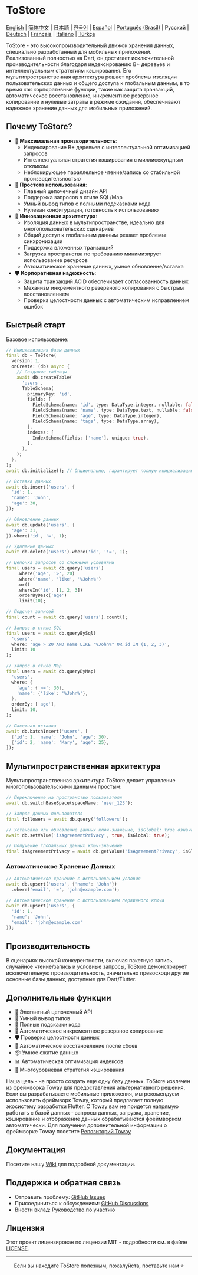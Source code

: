 # ToStore

[English](../../README.md) | [简体中文](README.zh-CN.md) | [日本語](README.ja.md) | [한국어](README.ko.md) | [Español](README.es.md) | [Português (Brasil)](README.pt-BR.md) | Русский | [Deutsch](README.de.md) | [Français](README.fr.md) | [Italiano](README.it.md) | [Türkçe](README.tr.md)

ToStore - это высокопроизводительный движок хранения данных, специально разработанный для мобильных приложений. Реализованный полностью на Dart, он достигает исключительной производительности благодаря индексированию B+ деревьев и интеллектуальным стратегиям кэширования. Его мультипространственная архитектура решает проблемы изоляции пользовательских данных и общего доступа к глобальным данным, в то время как корпоративные функции, такие как защита транзакций, автоматическое восстановление, инкрементное резервное копирование и нулевые затраты в режиме ожидания, обеспечивают надежное хранение данных для мобильных приложений.

## Почему ToStore?

- 🚀 **Максимальная производительность**: 
  - Индексирование B+ деревьев с интеллектуальной оптимизацией запросов
  - Интеллектуальная стратегия кэширования с миллисекундным откликом
  - Неблокирующее параллельное чтение/запись со стабильной производительностью
- 🎯 **Простота использования**: 
  - Плавный цепочечный дизайн API
  - Поддержка запросов в стиле SQL/Map
  - Умный вывод типов с полными подсказками кода
  - Нулевая конфигурация, готовность к использованию
- 🔄 **Инновационная архитектура**: 
  - Изоляция данных в мультипространстве, идеально для многопользовательских сценариев
  - Общий доступ к глобальным данным решает проблемы синхронизации
  - Поддержка вложенных транзакций
  - Загрузка пространства по требованию минимизирует использование ресурсов
  - Автоматическое хранение данных, умное обновление/вставка
- 🛡️ **Корпоративная надежность**: 
  - Защита транзакций ACID обеспечивает согласованность данных
  - Механизм инкрементного резервного копирования с быстрым восстановлением
  - Проверка целостности данных с автоматическим исправлением ошибок

## Быстрый старт

Базовое использование:

```dart
// Инициализация базы данных
final db = ToStore(
  version: 1,
  onCreate: (db) async {
    // Создание таблицы
    await db.createTable(
      'users',
      TableSchema(
        primaryKey: 'id',
        fields: [
          FieldSchema(name: 'id', type: DataType.integer, nullable: false),
          FieldSchema(name: 'name', type: DataType.text, nullable: false),
          FieldSchema(name: 'age', type: DataType.integer),
          FieldSchema(name: 'tags', type: DataType.array),
        ],
        indexes: [
          IndexSchema(fields: ['name'], unique: true),
        ],
      ),
    );
  },
);
await db.initialize(); // Опционально, гарантирует полную инициализацию базы данных перед операциями

// Вставка данных
await db.insert('users', {
  'id': 1,
  'name': 'John',
  'age': 30,
});

// Обновление данных
await db.update('users', {
  'age': 31,
}).where('id', '=', 1);

// Удаление данных
await db.delete('users').where('id', '!=', 1);

// Цепочка запросов со сложными условиями
final users = await db.query('users')
    .where('age', '>', 20)
    .where('name', 'like', '%John%')
    .or()
    .whereIn('id', [1, 2, 3])
    .orderByDesc('age')
    .limit(10);

// Подсчет записей
final count = await db.query('users').count();

// Запрос в стиле SQL
final users = await db.queryBySql(
  'users',
  where: 'age > 20 AND name LIKE "%John%" OR id IN (1, 2, 3)',
  limit: 10
);

// Запрос в стиле Map
final users = await db.queryByMap(
  'users',
  where: {
    'age': {'>=': 30},
    'name': {'like': '%John%'},
  },
  orderBy: ['age'],
  limit: 10,
);

// Пакетная вставка
await db.batchInsert('users', [
  {'id': 1, 'name': 'John', 'age': 30},
  {'id': 2, 'name': 'Mary', 'age': 25},
]);
```

## Мультипространственная архитектура

Мультипространственная архитектура ToStore делает управление многопользовательскими данными простым:

```dart
// Переключение на пространство пользователя
await db.switchBaseSpace(spaceName: 'user_123');

// Запрос данных пользователя
final followers = await db.query('followers');

// Установка или обновление данных ключ-значение, isGlobal: true означает глобальные данные
await db.setValue('isAgreementPrivacy', true, isGlobal: true);

// Получение глобальных данных ключ-значение
final isAgreementPrivacy = await db.getValue('isAgreementPrivacy', isGlobal: true);
```


### Автоматическое Хранение Данных

```dart
// Автоматическое хранение с использованием условия
await db.upsert('users', {'name': 'John'})
  .where('email', '=', 'john@example.com');

// Автоматическое хранение с использованием первичного ключа
await db.upsert('users', {
  'id': 1,
  'name': 'John',
  'email': 'john@example.com'
});
``` 

## Производительность

В сценариях высокой конкурентности, включая пакетную запись, случайное чтение/запись и условные запросы, ToStore демонстрирует исключительную производительность, значительно превосходя другие основные базы данных, доступные для Dart/Flutter.

## Дополнительные функции

- 💫 Элегантный цепочечный API
- 🎯 Умный вывод типов
- 📝 Полные подсказки кода
- 🔐 Автоматическое инкрементное резервное копирование
- 🛡️ Проверка целостности данных
- 🔄 Автоматическое восстановление после сбоев
- 📦 Умное сжатие данных
- 📊 Автоматическая оптимизация индексов
- 💾 Многоуровневая стратегия кэширования

Наша цель - не просто создать еще одну базу данных. ToStore извлечен из фреймворка Toway для предоставления альтернативного решения. Если вы разрабатываете мобильные приложения, мы рекомендуем использовать фреймворк Toway, который предлагает полную экосистему разработки Flutter. С Toway вам не придется напрямую работать с базой данных - запросы данных, загрузка, хранение, кэширование и отображение данных обрабатываются фреймворком автоматически.
Для получения дополнительной информации о фреймворке Toway посетите [Репозиторий Toway](https://github.com/tocreator/toway)

## Документация

Посетите нашу [Wiki](https://github.com/tocreator/tostore) для подробной документации.

## Поддержка и обратная связь

- Отправить проблему: [GitHub Issues](https://github.com/tocreator/tostore/issues)
- Присоединиться к обсуждениям: [GitHub Discussions](https://github.com/tocreator/tostore/discussions)
- Внести вклад: [Руководство по участию](CONTRIBUTING.md)

## Лицензия

Этот проект лицензирован по лицензии MIT - подробности см. в файле [LICENSE](LICENSE).

---

<p align="center">Если вы находите ToStore полезным, пожалуйста, поставьте нам ⭐️</p> 